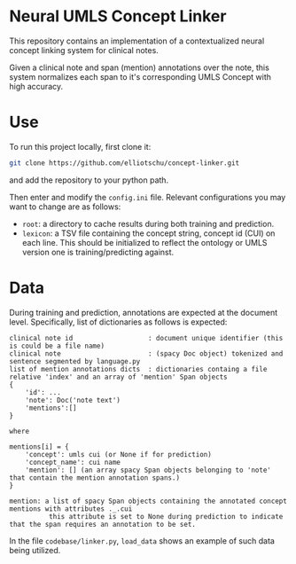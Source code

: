 # Neural UMLS Concept Linker
This repository contains an implementation of a contextualized neural concept linking system for clinical notes.

Given a clinical note and span (mention) annotations over the note, this system normalizes each span to it's corresponding UMLS Concept with high accuracy.



# Use
To run this project locally, first clone it:

```bash
git clone https://github.com/elliotschu/concept-linker.git
```

and add the repository to your python path.



Then enter and modify the `config.ini` file. Relevant configurations you may want to change are as follows:

- `root`: a directory to cache results during both training and prediction.
- `lexicon`: a TSV file containing the concept string, concept id (CUI) on each line. This should be initialized to reflect the ontology or UMLS version one is training/predicting against.


# Data
During training and prediction, annotations are expected at the document level. Specifically, list of dictionaries as follows is expected:

    clinical note id                   : document unique identifier (this is could be a file name)
    clinical note                      : (spacy Doc object) tokenized and sentence segmented by language.py
    list of mention annotations dicts  : dictionaries containg a file relative 'index' and an array of 'mention' Span objects
    {
        'id': ...
        'note': Doc('note text')
        'mentions':[]
    }

    where

    mentions[i] = {
        'concept': umls cui (or None if for prediction)
        'concept_name': cui name
        'mention': [] (an array spacy Span objects belonging to 'note' that contain the mention annotation spans.)
    }

    mention: a list of spacy Span objects containing the annotated concept mentions with attributes ._.cui
              this attribute is set to None during prediction to indicate that the span requires an annotation to be set.


In the file `codebase/linker.py`, `load_data` shows an example of such data being utilized.

